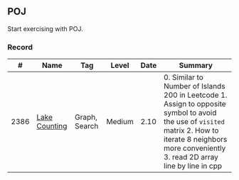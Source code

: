 ## POJ
Start exercising with POJ.

### Record
| # | Name |  Tag | Level | Date | Summary |
| ----- | ---------- | ------- | ----- | ----| ------- |
2386| [Lake Counting](http://poj.org/problem?id=2386)| Graph, Search | Medium | 2.10 | 0. Similar to Number of Islands 200 in Leetcode 1. Assign to opposite symbol to avoid the use of `visited` matrix 2. How to iterate 8 neighbors more conveniently 3. read 2D array line by line in cpp|

